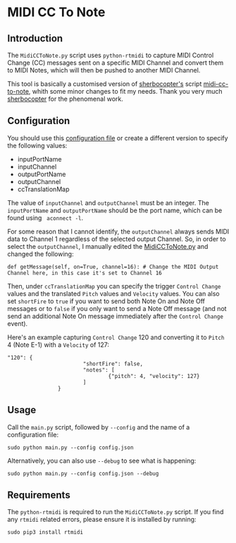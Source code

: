 # MIDI CC To Note

## Introduction

The ```MidiCCToNote.py``` script uses ```python-rtmidi```  to capture MIDI Control Change (CC) messages sent on a specific MIDI Channel and convert them to MIDI Notes, which will then be pushed to another MIDI Channel.

This tool is basically a customised version of [sherbocopter's](https://github.com/sherbocopter/midi-cc-to-note) script [midi-cc-to-note](https://github.com/sherbocopter/midi-cc-to-note), whith some minor changes to fit my needs. Thank you very much [sherbocopter](https://github.com/sherbocopter) for the phenomenal work.

## Configuration

You should use this [configuration file](https://github.com/RowdyVoyeur/midi-tools/blob/main/cc-to-note/config.json) or create a different version to specify the following values:

- inputPortName
- inputChannel
- outputPortName
- outputChannel
- ccTranslationMap

The value of ```inputChannel``` and ```outputChannel``` must be an integer. The ```inputPortName``` and ```outputPortName``` should be the port name, which can be found using ``` aconnect -l```.

For some reason that I cannot identify, the ```outputChannel``` always sends MIDI data to Channel 1 regardless of the selected output Channel. So, in order to select the ```outputChannel```, I manually edited the [MidiCCToNote.py](https://github.com/RowdyVoyeur/midi-tools/blob/main/cc-to-note/MidiCCToNote.py) and changed the following:

```
def getMessage(self, on=True, channel=16): # Change the MIDI Output Channel here, in this case it's set to Channel 16
```

Then, under ```ccTranslationMap``` you can specify the trigger ```Control Change``` values and the translated ```Pitch``` values and ```Velocity``` values. You can also set ```shortFire``` to ```true``` if you want to send both Note On and Note Off messages or to ```false``` if you only want to send a Note Off message (and not send an additional Note On message immediately after the ```Control Change``` event).

Here's an example capturing ```Control Change``` 120 and converting it to ```Pitch``` 4 (Note E-1) with a ```Velocity``` of 127:
```
"120": {
                        "shortFire": false,
                        "notes": [
                                {"pitch": 4, "velocity": 127}
                        ]
                }
```

## Usage

Call the ```main.py``` script, followed by ```--config``` and the name of a configuration file:

```
sudo python main.py --config config.json
```
Alternatively, you can also use ```--debug``` to see what is happening:
```
sudo python main.py --config config.json --debug
```

## Requirements

The ```python-rtmidi``` is required to run the ```MidiCCToNote.py``` script. If you find any ```rtmidi``` related errors, please ensure it is installed by running:
```
sudo pip3 install rtmidi
```

